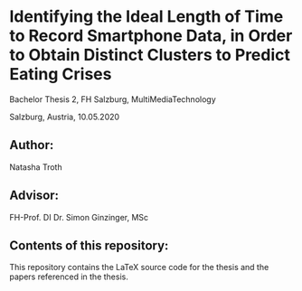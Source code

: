 # Identifying the Ideal Length of Time to Record Smartphone Data, in Order to Obtain Distinct Clusters to Predict Eating Crises

Bachelor Thesis 2, FH Salzburg, MultiMediaTechnology

Salzburg, Austria, 10.05.2020

## Author: 
Natasha Troth

## Advisor: 
FH-Prof. DI Dr. Simon Ginzinger, MSc

## Contents of this repository: 
This repository contains the LaTeX source code for the thesis and the papers referenced in the thesis.
